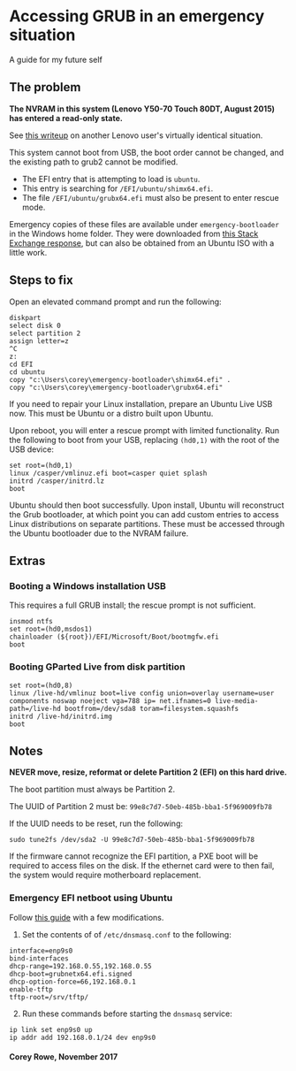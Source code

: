 # Accessing GRUB in an emergency situation
A guide for my future self


## The problem
<b>The NVRAM in this system (Lenovo Y50-70 Touch 80DT, August 2015) has entered a read-only state.</b>

See [this writeup](https://www.dedoimedo.com/computers/lenovo-g50-read-only-nvram.html) on another Lenovo user's virtually identical situation.

This system cannot boot from USB, the boot order cannot be changed, and the existing path to grub2 cannot be modified.

- The EFI entry that is attempting to load is `ubuntu`.
- This entry is searching for `/EFI/ubuntu/shimx64.efi`.
- The file `/EFI/ubuntu/grubx64.efi` must also be present to enter rescue mode.

Emergency copies of these files are available under `emergency-bootloader` in the Windows home folder.
They were downloaded from [this Stack Exchange response](https://askubuntu.com/a/597381), but can also be obtained from an Ubuntu ISO with a little work.

## Steps to fix
Open an elevated command prompt and run the following:
```
diskpart
select disk 0
select partition 2
assign letter=z
^C
z:
cd EFI
cd ubuntu
copy "c:\Users\corey\emergency-bootloader\shimx64.efi" .
copy "c:\Users\corey\emergency-bootloader\grubx64.efi"
```

If you need to repair your Linux installation, prepare an Ubuntu Live USB now. This must be Ubuntu or a distro built upon Ubuntu.

Upon reboot, you will enter a rescue prompt with limited functionality. Run the following to boot from your USB, replacing `(hd0,1)` with the root of the USB device: 

```
set root=(hd0,1)
linux /casper/vmlinuz.efi boot=casper quiet splash
initrd /casper/initrd.lz
boot
```

Ubuntu should then boot successfully. Upon install, Ubuntu will reconstruct the Grub bootloader, at which point you can add custom entries to access Linux distributions on separate partitions. These must be accessed through the Ubuntu bootloader due to the NVRAM failure.

## Extras
### Booting a Windows installation USB
This requires a full GRUB install; the rescue prompt is not sufficient.

```
insmod ntfs
set root=(hd0,msdos1)
chainloader (${root})/EFI/Microsoft/Boot/bootmgfw.efi
boot
```

### Booting GParted Live from disk partition
```
set root=(hd0,8)
linux /live-hd/vmlinuz boot=live config union=overlay username=user components noswap noeject vga=788 ip= net.ifnames=0 live-media-path=/live-hd bootfrom=/dev/sda8 toram=filesystem.squashfs
initrd /live-hd/initrd.img
boot
```

## Notes
<b>NEVER move, resize, reformat or delete Partition 2 (EFI) on this hard drive.</b>

The boot partition must always be Partition 2. 

The UUID of Partition 2 must be: `99e8c7d7-50eb-485b-bba1-5f969009fb78`

If the UUID needs to be reset, run the following:
```
sudo tune2fs /dev/sda2 -U 99e8c7d7-50eb-485b-bba1-5f969009fb78
```

If the firmware cannot recognize the EFI partition, a PXE boot will be required to access files on the disk. If the ethernet card were to then fail, the system would require motherboard replacement.

### Emergency EFI netboot using Ubuntu

Follow [this guide](https://wiki.ubuntu.com/UEFI/PXE-netboot-install) with a few modifications. 

1. Set the contents of of `/etc/dnsmasq.conf` to the following:

```
interface=enp9s0
bind-interfaces
dhcp-range=192.168.0.55,192.168.0.55
dhcp-boot=grubnetx64.efi.signed
dhcp-option-force=66,192.168.0.1
enable-tftp
tftp-root=/srv/tftp/
```

2. Run these commands before starting the `dnsmasq` service:
```
ip link set enp9s0 up
ip addr add 192.168.0.1/24 dev enp9s0
```

#### Corey Rowe, November 2017
